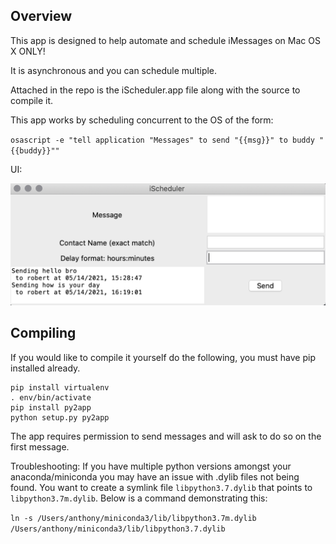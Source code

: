## Overview


This app is designed to help automate and schedule iMessages on Mac OS X ONLY!

It is asynchronous and you can schedule multiple.

Attached in the repo is the iScheduler.app file along with the source to compile it.

This app works by scheduling concurrent to the OS of the form:

`osascript -e "tell application "Messages" to send "{{msg}}" to buddy "{{buddy}}""`



UI:

![Demo](demo.png)

## Compiling

If you would like to compile it yourself do the following, you must have pip installed already.

```
pip install virtualenv
. env/bin/activate
pip install py2app
python setup.py py2app
```

The app requires permission to send messages and will ask to do so on the first message.


Troubleshooting:
If you have multiple python versions amongst your anaconda/miniconda you may have an issue with .dylib files not being found. You want to create a symlink file `libpython3.7.dylib` that points to `libpython3.7m.dylib`. Below is a command demonstrating this:

`ln -s /Users/anthony/miniconda3/lib/libpython3.7m.dylib /Users/anthony/miniconda3/lib/libpython3.7.dylib`


